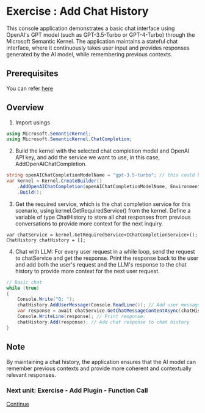 ﻿# Exercise : Add Chat History

This console application demonstrates a basic chat interface using OpenAI's GPT model (such as GPT-3.5-Turbo or GPT-4-Turbo) through the Microsoft Semantic Kernel. The application maintains a stateful chat interface, where it continuously takes user input and provides responses generated by the AI model, while remembering previous contexts.

## Prerequisites

 You can refer [here](https://github.com/zewditu/ai-samples/blob/U/zewd/Build2024/src/build-2024/01%20-%20Hello%20Semantic%20Kernel/README.md#prerequisites)

## Overview

1. Import usings

 ```csharp
 using Microsoft.SemanticKernel;
using Microsoft.SemanticKernel.ChatCompletion;
```

2. Build the kernel with the selected chat completion model and OpenAI API key, and add the service we want to use, in this case, AddOpenAIChatCompletion.

```csharp
string openAIChatCompletionModelName = "gpt-3.5-turbo"; // this could be other models like "gpt-4o".
var kernel = Kernel.CreateBuilder()
    .AddOpenAIChatCompletion(openAIChatCompletionModelName, Environment.GetEnvironmentVariable("OPENAI_API_KEY")) // add the OpenAI chat completion service.
    .Build();
```

3. Get the required service, which is the chat completion service for this scenario, using kernel.GetRequiredService<IChatCompletionService>() from the kernel. Define a variable of type ChatHistory to store all chat responses from previous conversations to provide more context for the next inquiry.

```Csharp
var chatService = kernel.GetRequiredService<IChatCompletionService>();
ChatHistory chatHistory = [];
```

4. Chat with LLM: For every user request in a while loop, send the request to chatService and get the response. Print the response back to the user and add both the user's request and the LLM's response to the chat history to provide more context for the next user request.

```csharp
// Basic chat
while (true)
{
    Console.Write("Q: ");
    chatHistory.AddUserMessage(Console.ReadLine()); // Add user message to chat history.
    var response = await chatService.GetChatMessageContentAsync(chatHistory); // Get chat response based on chat history.
    Console.WriteLine(response); // Print response.
    chatHistory.Add(response); // Add chat response to chat history
}
```

## Note

By maintaining a chat history, the application ensures that the AI model can remember previous contexts and provide more coherent and contextually relevant responses.

 ### Next unit: Exercise - Add Plugin - Function Call
[Continue](../03%20-%20Add%20Plugin%20%28Function%20Call%29/README.md)
